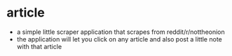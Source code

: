 # article

- a simple little scraper application that scrapes from reddit/r/nottheonion
- the application will let you click on any article and also post a little note with that article
